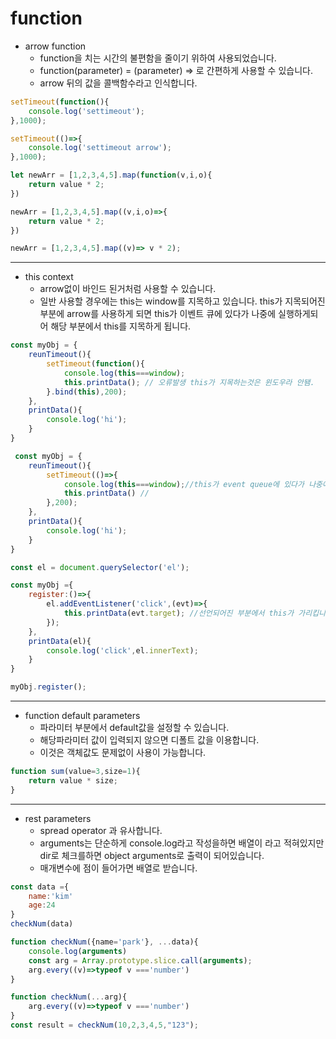 function
===
* arrow function
    * function을 치는 시간의 불편함을 줄이기 위하여 사용되었습니다.
    * function(parameter) = (parameter) => 로 간편하게 사용할 수 있습니다.
    * arrow 뒤의 값을 콜백함수라고 인식합니다.

```js
setTimeout(function(){
    console.log('settimeout');
},1000);

setTimeout(()=>{
    console.log('settimeout arrow');
},1000);

let newArr = [1,2,3,4,5].map(function(v,i,o){
    return value * 2;
})

newArr = [1,2,3,4,5].map((v,i,o)=>{
    return value * 2;
})

newArr = [1,2,3,4,5].map((v)=> v * 2);
```
---
* this context
    * arrow없이 바인드 된거처럼 사용할 수 있습니다.
    * 일반 사용할 경우에는 this는 window를 지목하고 있습니다. this가 지목되어진 부분에 arrow를 사용하게 되면 this가 이벤트 큐에 있다가 나중에 실행하게되어 해당 부분에서 this를 지목하게 됩니다. 
```js
const myObj = {
    reunTimeout(){
        setTimeout(function(){
            console.log(this===window);
            this.printData(); // 오류발생 this가 지목하는것은 윈도우라 안됌.
        }.bind(this),200);
    },
    printData(){
        console.log('hi');
    }
} 
```
```js
 const myObj = {
    reunTimeout(){
        setTimeout(()=>{
            console.log(this===window);//this가 event queue에 있다가 나중에 실행되어집니다.
            this.printData() //
        },200);
    },
    printData(){
        console.log('hi');
    }
} 
```

```js
const el = document.querySelector('el');

const myObj ={
    register:()=>{
        el.addEventListener('click',(evt)=>{
            this.printData(evt.target); //선언되어진 부분에서 this가 가리킵니다.
        });
    },
    printData(el){
        console.log('click',el.innerText);
    }
}

myObj.register();
```
---
* function default parameters
    * 파라미터 부분에서 default값을 설정할 수 있습니다.
    * 해당파라미터 값이 입력되지 않으면 디폴트 값을 이용합니다.
    * 이것은 객체값도 문제없이 사용이 가능합니다.
```js
function sum(value=3,size=1){
    return value * size;
}
```
---
* rest parameters
    * spread operator 과 유사합니다.
    * arguments는 단순하게 console.log라고 작성을하면 배열이 라고 적혀있지만 dir로 체크를하면 object arguments로 출력이 되어있습니다.
    * 매개변수에 점이 들어가면 배열로 받습니다.
```js
const data ={
    name:'kim'
    age:24
}
checkNum(data)

function checkNum({name='park'}, ...data){
    console.log(arguments)
    const arg = Array.prototype.slice.call(arguments);
    arg.every((v)=>typeof v ==='number')
}

function checkNum(...arg){
    arg.every((v)=>typeof v ==='number')
}
const result = checkNum(10,2,3,4,5,"123");
```